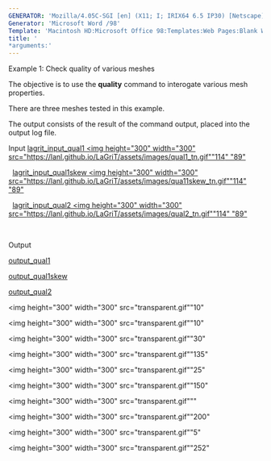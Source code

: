 ```yaml
---
GENERATOR: 'Mozilla/4.05C-SGI [en] (X11; I; IRIX64 6.5 IP30) [Netscape]'
Generator: 'Microsoft Word /98'
Template: 'Macintosh HD:Microsoft Office 98:Templates:Web Pages:Blank Web Page'
title: '
*arguments:'
---
```


Example 1: Check quality of various meshes

 The objective is to use the **quality** command to interogate various
 mesh properties.

 There are three meshes tested in this example.

 The output consists of the result of the command output, placed into
 the output log file.

Input
[lagrit\_input\_qual1
<img height="300" width="300" src="https://lanl.github.io/LaGriT/assets/images/qual1_tn.gif""114"
"89"](../lagrit_input_qual1)

   
[lagrit\_input\_qual1skew
<img height="300" width="300" src="https://lanl.github.io/LaGriT/assets/images/qua11skew_tn.gif""114"
"89"](../lagrit_input_qual1skew)

   
[lagrit\_input\_qual2
<img height="300" width="300" src="https://lanl.github.io/LaGriT/assets/images/qual2_tn.gif""114"
"89"](../lagrit_input_qual2)

   

Output

 [output\_qual1](../output_qual1)

 [output\_qual1skew](../output_qual1skew)

 [output\_qual2](../output_qual2)

<img height="300" width="300" src="transparent.gif""10" 

<img height="300" width="300" src="transparent.gif""10" 

<img height="300" width="300" src="transparent.gif""30" 

<img height="300" width="300" src="transparent.gif""135" 

<img height="300" width="300" src="transparent.gif""25" 

<img height="300" width="300" src="transparent.gif""150" 

<img height="300" width="300" src="transparent.gif""" 

<img height="300" width="300" src="transparent.gif""200" 

<img height="300" width="300" src="transparent.gif""5" 

<img height="300" width="300" src="transparent.gif""252" 
